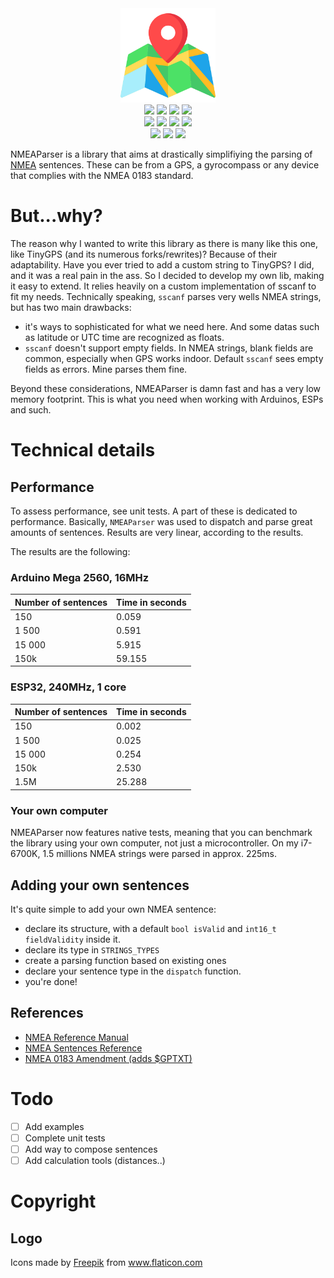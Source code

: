 <div align="center">
	<img src="logo.png" width="30%" alt="project's logo" style='fill: #94d31b'>
</div>

<div align="center">
    <img src='https://sonar.x99.fr/api/project_badges/measure?project=NMEAParser&metric=bugs'/>
    <img src='https://sonar.x99.fr/api/project_badges/measure?project=NMEAParser&metric=code_smells'/>
    <img src='https://sonar.x99.fr/api/project_badges/measure?project=NMEAParser&metric=coverage'/>
    <img src='https://sonar.x99.fr/api/project_badges/measure?project=NMEAParser&metric=duplicated_lines_density'/>
</div>

<div align="center">
    <img src='https://sonar.x99.fr/api/project_badges/measure?project=NMEAParser&metric=ncloc'/>
    <img src='https://sonar.x99.fr/api/project_badges/measure?project=NMEAParser&metric=sqale_rating'/>
    <img src='https://sonar.x99.fr/api/project_badges/measure?project=NMEAParser&metric=alert_status'/>
    <img src='https://sonar.x99.fr/api/project_badges/measure?project=NMEAParser&metric=reliability_rating'/>
</div>

<div align="center">
    <img src='https://sonar.x99.fr/api/project_badges/measure?project=NMEAParser&metric=security_rating'/>
    <img src='https://sonar.x99.fr/api/project_badges/measure?project=NMEAParser&metric=sqale_index'/>
    <img src='https://sonar.x99.fr/api/project_badges/measure?project=NMEAParser&metric=vulnerabilities'/>
</div>

NMEAParser is a library that aims at drastically simplifiying the parsing of [NMEA](https://www.wikiwand.com/en/NMEA_0183) sentences. These can be from a GPS, a gyrocompass or any device that complies with the NMEA 0183 standard.

# But...why?

The reason why I wanted to write this library as there is many like this one, like TinyGPS (and its numerous forks/rewrites)? Because of their adaptability. Have you ever tried to add a custom string to TinyGPS? I did, and it was a real pain in the ass. So I decided to develop my own lib, making it easy to extend. It relies heavily on a custom implementation of sscanf to fit my needs. Technically speaking, `sscanf`
parses very wells NMEA strings, but has two main drawbacks:
- it's ways to sophisticated for what we need here. And some datas such as latitude or UTC time are recognized as floats.
- `sscanf` doesn't support empty fields. In NMEA strings, blank fields are common, especially when GPS works indoor. Default `sscanf` sees empty fields as errors. Mine parses them fine.

Beyond these considerations, NMEAParser is damn fast and has a very low memory footprint. This is what you need when working with Arduinos, ESPs and such.

# Technical details
## Performance
To assess performance, see unit tests. A part of these is dedicated to performance. Basically, `NMEAParser` was used to dispatch and parse great amounts of sentences. Results are very linear, according to the results.

The results are the following:

### Arduino Mega 2560, 16MHz

Number of sentences | Time in seconds
-|-
150 | 0.059
1 500 | 0.591
15 000 | 5.915
150k | 59.155

### ESP32, 240MHz, 1 core

Number of sentences | Time in seconds
-|-
150 | 0.002
1 500 | 0.025
15 000 | 0.254
150k | 2.530
1.5M | 25.288

### Your own computer

NMEAParser now features native tests, meaning that you can benchmark the library using your own computer, not just a microcontroller. On my i7-6700K, 1.5 millions NMEA strings were parsed in approx. 225ms.


## Adding your own sentences

It's quite simple to add your own NMEA sentence:
- declare its structure, with a default `bool isValid` and `int16_t fieldValidity` inside it.
- declare its type in `STRINGS_TYPES`
- create a parsing function based on existing ones
- declare your sentence type in the `dispatch` function.
- you're done!

## References

- [NMEA Reference Manual](https://www.sparkfun.com/datasheets/GPS/NMEA%20Reference%20Manual-Rev2.1-Dec07.pdf)
- [NMEA Sentences Reference](https://www.gpsinformation.org/dale/nmea.htm)
- [NMEA 0183 Amendment (adds $GPTXT)](https://www.nmea.org/Assets/20160520%20txt%20amendment.pdf)

# Todo
- [ ] Add examples
- [ ] Complete unit tests
- [ ] Add way to compose sentences
- [ ] Add calculation tools (distances..)

# Copyright
## Logo
Icons made by <a href="https://www.flaticon.com/authors/freepik" title="Freepik">Freepik</a> from <a href="https://www.flaticon.com/" title="Flaticon">www.flaticon.com</a>